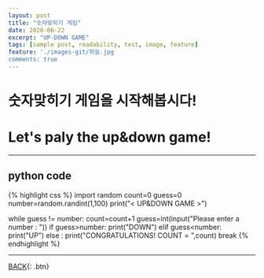 ```yaml
---
layout: post
title: "숫자맞히기 게임"
date: 2020-06-22
excerpt: "UP-DOWN GAME"
tags: [sample post, readability, test, image, feature]
feature: './images-git/하늘.jpg
comments: true
---
```


# 숫자맞히기 게임을 시작해봅시다!

# Let's paly the up&down game!

---

## python code

{% highlight css %}
import random
count=0
guess=0
number=random.randint(1,100)
print("< UP&DOWN GAME >")

while guess != number:
    count=count+1
    guess=int(input("Please enter a number : "))
    if guess>number:
        print("DOWN")
    elif guess<number:
        print("UP")
    else :
        print("CONGRATULATIONS! COUNT = ",count)
        break
{% endhighlight %}

---

[BACK](https://hoj0610.github.io/posts/){: .btn}
